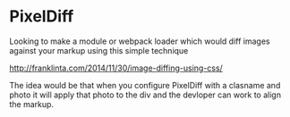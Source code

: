 # PixelDiff

Looking to make a module or webpack loader which would diff images against your markup using this simple technique

http://franklinta.com/2014/11/30/image-diffing-using-css/

The idea would be that when you configure PixelDiff with a clasname and photo it will apply that photo to the div and 
the devloper can work to align the markup.

